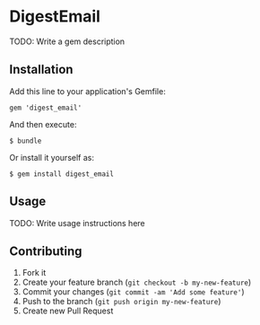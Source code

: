 # DigestEmail

TODO: Write a gem description

## Installation

Add this line to your application's Gemfile:

    gem 'digest_email'

And then execute:

    $ bundle

Or install it yourself as:

    $ gem install digest_email

## Usage

TODO: Write usage instructions here

## Contributing

1. Fork it
2. Create your feature branch (`git checkout -b my-new-feature`)
3. Commit your changes (`git commit -am 'Add some feature'`)
4. Push to the branch (`git push origin my-new-feature`)
5. Create new Pull Request
